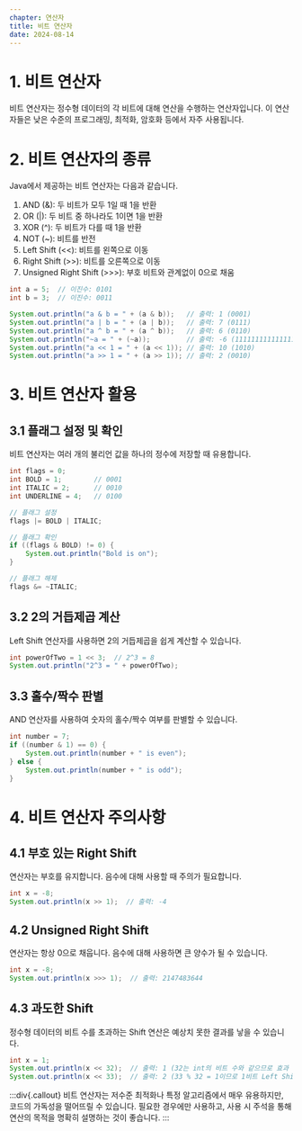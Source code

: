 ```yaml
---
chapter: 연산자
title: 비트 연산자
date: 2024-08-14
---
```

# 1. 비트 연산자
비트 연산자는 정수형 데이터의 각 비트에 대해 연산을 수행하는 연산자입니다. 이 연산자들은 낮은 수준의 프로그래밍, 최적화, 암호화 등에서 자주 사용됩니다.

# 2. 비트 연산자의 종류
Java에서 제공하는 비트 연산자는 다음과 같습니다.

1. AND (&): 두 비트가 모두 1일 때 1을 반환
2. OR (|): 두 비트 중 하나라도 1이면 1을 반환
3. XOR (^): 두 비트가 다를 때 1을 반환
4. NOT (~): 비트를 반전
5. Left Shift (<<): 비트를 왼쪽으로 이동
6. Right Shift (>>): 비트를 오른쪽으로 이동
7. Unsigned Right Shift (>>>): 부호 비트와 관계없이 0으로 채움

```java
int a = 5;  // 이진수: 0101
int b = 3;  // 이진수: 0011

System.out.println("a & b = " + (a & b));   // 출력: 1 (0001)
System.out.println("a | b = " + (a | b));   // 출력: 7 (0111)
System.out.println("a ^ b = " + (a ^ b));   // 출력: 6 (0110)
System.out.println("~a = " + (~a));         // 출력: -6 (11111111111111111111111111111010)
System.out.println("a << 1 = " + (a << 1)); // 출력: 10 (1010)
System.out.println("a >> 1 = " + (a >> 1)); // 출력: 2 (0010)
```

# 3. 비트 연산자 활용
## 3.1 플래그 설정 및 확인
비트 연산자는 여러 개의 불리언 값을 하나의 정수에 저장할 때 유용합니다.

```java
int flags = 0;
int BOLD = 1;        // 0001
int ITALIC = 2;      // 0010
int UNDERLINE = 4;   // 0100

// 플래그 설정
flags |= BOLD | ITALIC;

// 플래그 확인
if ((flags & BOLD) != 0) {
    System.out.println("Bold is on");
}

// 플래그 해제
flags &= ~ITALIC;
```

## 3.2 2의 거듭제곱 계산
Left Shift 연산자를 사용하면 2의 거듭제곱을 쉽게 계산할 수 있습니다.

```java
int powerOfTwo = 1 << 3;  // 2^3 = 8
System.out.println("2^3 = " + powerOfTwo);
```

## 3.3 홀수/짝수 판별
AND 연산자를 사용하여 숫자의 홀수/짝수 여부를 판별할 수 있습니다.

```java
int number = 7;
if ((number & 1) == 0) {
    System.out.println(number + " is even");
} else {
    System.out.println(number + " is odd");
}
```

# 4. 비트 연산자 주의사항
## 4.1 부호 있는 Right Shift
연산자는 부호를 유지합니다. 음수에 대해 사용할 때 주의가 필요합니다.

```java
int x = -8;
System.out.println(x >> 1);  // 출력: -4
```

## 4.2 Unsigned Right Shift
연산자는 항상 0으로 채웁니다. 음수에 대해 사용하면 큰 양수가 될 수 있습니다.

```java
int x = -8;
System.out.println(x >>> 1);  // 출력: 2147483644
```

## 4.3 과도한 Shift
정수형 데이터의 비트 수를 초과하는 Shift 연산은 예상치 못한 결과를 낳을 수 있습니다.

```java
int x = 1;
System.out.println(x << 32);  // 출력: 1 (32는 int의 비트 수와 같으므로 효과 없음)
System.out.println(x << 33);  // 출력: 2 (33 % 32 = 1이므로 1비트 Left Shift와 동일)
```

:::div{.callout}
비트 연산자는 저수준 최적화나 특정 알고리즘에서 매우 유용하지만, 코드의 가독성을 떨어뜨릴 수 있습니다. 필요한 경우에만 사용하고, 사용 시 주석을 통해 연산의 목적을 명확히 설명하는 것이 좋습니다.
:::